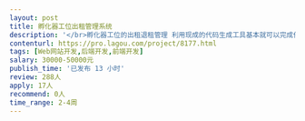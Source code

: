 ```yaml
---                
layout: post       
title: 孵化器工位出租管理系统           
description: '</br>孵化器工位的出租退租管理 利用现成的代码生成工具基本就可以完成任务</br>'     
contenturl: https://pro.lagou.com/project/8177.html      
tags: [Web网站开发,后端开发,前端开发]            
salary: 30000-50000元          
publish_time: '已发布 13 小时'         
review: 288人                   
apply: 17人                   
recommend: 0人                   
time_range: 2-4周              
---                 
```

